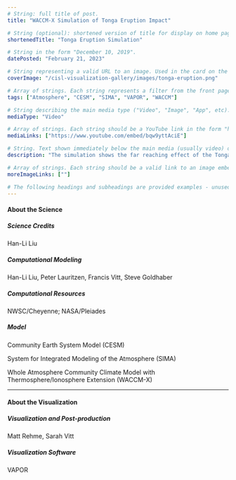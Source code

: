 ```yaml
---
# String: full title of post.
title: "WACCM-X Simulation of Tonga Eruption Impact"

# String (optional): shortened version of title for display on home page in card.
shortenedTitle: "Tonga Eruption Simulation"

# String in the form "December 10, 2019".
datePosted: "February 21, 2023" 

# String representing a valid URL to an image. Used in the card on the main page.
coverImage: "/cisl-visualization-gallery/images/tonga-eruption.png"

# Array of strings. Each string represents a filter from the front page.
tags: ["Atmosphere", "CESM", "SIMA", "VAPOR", "WACCM"]

# String describing the main media type ("Video", "Image", "App", etc). Is displayed in the post heading as a small tag.
mediaType: "Video"

# Array of strings. Each string should be a YouTube link in the form "https://www.youtube.com/embed/..."
mediaLinks: ["https://www.youtube.com/embed/bqw9yttAciE"]

# String. Text shown immediately below the main media (usually video) on a post.
description: "The simulation shows the far reaching effect of the Tonga eruption. The animation also demonstrates how waves connect the atmosphere and the space environment."

# Array of strings. Each string should be a valid link to an image embed.
moreImageLinks: [""]

# The following headings and subheadings are provided examples - unused ones can be deleted.
---
```

#### About the Science

##### Science Credits

Han-Li Liu

##### Computational Modeling

Han-Li Liu, Peter Lauritzen, Francis Vitt, Steve Goldhaber

##### Computational Resources

NWSC/Cheyenne; NASA/Pleiades

##### Model

Community Earth System Model (CESM)

System for Integrated Modeling of the Atmosphere (SIMA)

Whole Atmosphere Community Climate Model with Thermosphere/Ionosphere Extension (WACCM-X)
___

#### About the Visualization

##### Visualization and Post-production

Matt Rehme, Sarah Vitt

##### Visualization Software

VAPOR